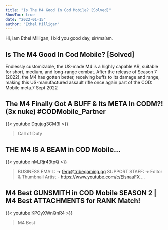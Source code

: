 ```yaml
---
title: "Is The M4 Good In Cod Mobile? [Solved]"
ShowToc: true 
date: "2022-01-15"
author: "Ethel Milligan" 
---
```


Hi, iam Ethel Milligan, I bid you good day, sir/ma’am.
## Is The M4 Good In Cod Mobile? [Solved]
 Endlessly customizable, the US-made M4 is a highly capable AR, suitable for short, medium, and long-range combat. After the release of Season 7 (2022), the M4 has gotten better, receiving buffs to its damage and range, making this US-manufactured assault rifle once again part of the COD: Mobile meta.7 Sept 2022

## The M4 Finally Got A BUFF & Its META In CODM?! (3x nuke) #CODMobile_Partner
{{< youtube Dqujug3CM3I >}}
>Call of Duty 

## THE M4 IS A BEAM in COD Mobile...
{{< youtube nM_Rjr43tpQ >}}
>BUSINESS EMAIL: ➜ ferg@tribegaming.gg SUPPORT STAFF: ➜ Editor & Thumbnail Artist - https://www.youtube.com/c/ElsnauFX ...

## M4 Best GUNSMITH in COD Mobile SEASON 2 | M4 Best ATTACHMENTS for RANK Match!
{{< youtube KPOyXWnQnR4 >}}
>M4 Best

